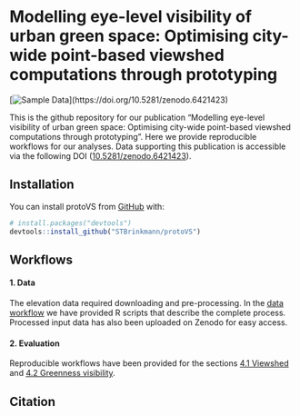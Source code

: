 
<!-- README.md is generated from README.Rmd. Please edit that file -->

# Modelling eye-level visibility of urban green space: Optimising city-wide point-based viewshed computations through prototyping

<!-- badges: start -->
<!-- [![DOI]()]() -->

[![Sample
Data](https://badgen.net/badge/Sample%20Data/10.5281%252Fzenodo.6421423/blue?)](https://doi.org/10.5281/zenodo.6421423)
<!-- badges: end -->

This is the github repository for our publication “Modelling eye-level
visibility of urban green space: Optimising city-wide point-based
viewshed computations through prototyping”. Here we provide reproducible
workflows for our analyses. Data supporting this publication is
accessible via the following DOI
([10.5281/zenodo.6421423](https://doi.org/10.5281/zenodo.6421423)).

## Installation

You can install protoVS from [GitHub](https://github.com/) with:

``` r
# install.packages("devtools")
devtools::install_github("STBrinkmann/protoVS")
```

## Workflows

#### 1. Data

The elevation data required downloading and pre-processing. In the
<a href="docs/workflows/00_Data/README.md">data workflow</a> we have
provided R scripts that describe the complete process. Processed input
data has also been uploaded on Zenodo for easy access.

#### 2. Evaluation

Reproducible workflows have been provided for the sections
<a href="docs/workflows/04_1_Experiment_Viewshed/README.md">4.1
Viewshed</a> and
<a href="docs/workflows/04_2_Experiment_VGVI/README.md">4.2 Greenness
visibility</a>.

## Citation
